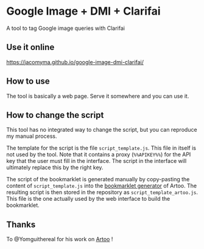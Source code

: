 # Google Image + DMI + Clarifai
A tool to tag Google image queries with Clarifai

## Use it online
https://jacomyma.github.io/google-image-dmi-clarifai/

## How to use
The tool is basically a web page. Serve it somewhere and you can use it.

## How to change the script
This tool has no integrated way to change the script, but you can reproduce my manual process.

The template for the script is the file ```script_template.js```. This file in itself is not used by the tool. Note that it contains a proxy (```%%APIKEY%%```) for the API key that the user must fill in the interface. The script in the interface will ultimately replace this by the right key.

The script of the bookmarklet is generated manually by copy-pasting the content of ```script_template.js``` into the <a href="https://medialab.github.io/artoo/generator/">bookmarklet generator</a> of Artoo. The resulting script is then stored in the repository as ```script_template_artoo.js```. This file is the one actually used by the web interface to build the bookmarklet.

## Thanks
To @Yomguithereal for his work on <a href="https://medialab.github.io/artoo/">Artoo</a> !